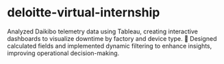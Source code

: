 # deloitte-virtual-internship
Analyzed Daikibo telemetry data using Tableau, creating interactive dashboards to visualize downtime by factory and device  type.   Designed calculated fields and implemented dynamic filtering to enhance insights, improving operational decision-making. 
